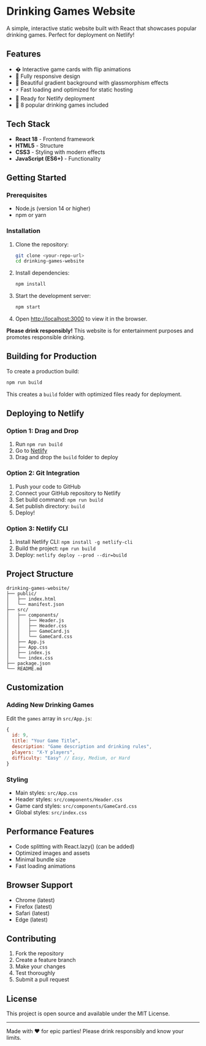 # Drinking Games Website

A simple, interactive static website built with React that showcases popular drinking games. Perfect for deployment on Netlify!

## Features

- � Interactive game cards with flip animations
- 📱 Fully responsive design
- 🎨 Beautiful gradient background with glassmorphism effects
- ⚡ Fast loading and optimized for static hosting
- 🚀 Ready for Netlify deployment
- 🎉 8 popular drinking games included

## Tech Stack

- **React 18** - Frontend framework
- **HTML5** - Structure
- **CSS3** - Styling with modern effects
- **JavaScript (ES6+)** - Functionality

## Getting Started

### Prerequisites

- Node.js (version 14 or higher)
- npm or yarn

### Installation

1. Clone the repository:
   ```bash
   git clone <your-repo-url>
   cd drinking-games-website
   ```

2. Install dependencies:
   ```bash
   npm install
   ```

3. Start the development server:
   ```bash
   npm start
   ```

4. Open [http://localhost:3000](http://localhost:3000) to view it in the browser.

**Please drink responsibly!** This website is for entertainment purposes and promotes responsible drinking.

## Building for Production

To create a production build:

```bash
npm run build
```

This creates a `build` folder with optimized files ready for deployment.

## Deploying to Netlify

### Option 1: Drag and Drop
1. Run `npm run build`
2. Go to [Netlify](https://netlify.com)
3. Drag and drop the `build` folder to deploy

### Option 2: Git Integration
1. Push your code to GitHub
2. Connect your GitHub repository to Netlify
3. Set build command: `npm run build`
4. Set publish directory: `build`
5. Deploy!

### Option 3: Netlify CLI
1. Install Netlify CLI: `npm install -g netlify-cli`
2. Build the project: `npm run build`
3. Deploy: `netlify deploy --prod --dir=build`

## Project Structure

```
drinking-games-website/
├── public/
│   ├── index.html
│   └── manifest.json
├── src/
│   ├── components/
│   │   ├── Header.js
│   │   ├── Header.css
│   │   ├── GameCard.js
│   │   └── GameCard.css
│   ├── App.js
│   ├── App.css
│   ├── index.js
│   └── index.css
├── package.json
└── README.md
```

## Customization

### Adding New Drinking Games
Edit the `games` array in `src/App.js`:

```javascript
{
  id: 9,
  title: "Your Game Title",
  description: "Game description and drinking rules",
  players: "X-Y players",
  difficulty: "Easy" // Easy, Medium, or Hard
}
```

### Styling
- Main styles: `src/App.css`
- Header styles: `src/components/Header.css`
- Game card styles: `src/components/GameCard.css`
- Global styles: `src/index.css`

## Performance Features

- Code splitting with React.lazy() (can be added)
- Optimized images and assets
- Minimal bundle size
- Fast loading animations

## Browser Support

- Chrome (latest)
- Firefox (latest)
- Safari (latest)
- Edge (latest)

## Contributing

1. Fork the repository
2. Create a feature branch
3. Make your changes
4. Test thoroughly
5. Submit a pull request

## License

This project is open source and available under the MIT License.

---

Made with ❤️ for epic parties! Please drink responsibly and know your limits.
